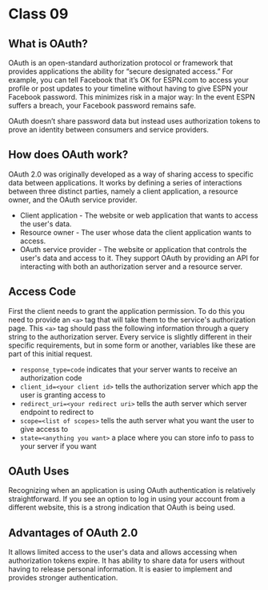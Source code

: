 # Class 09

## What is OAuth?
OAuth is an open-standard authorization protocol or framework that provides applications the ability for “secure designated access.” For example, you can tell Facebook that it’s OK for ESPN.com to access your profile or post updates to your timeline without having to give ESPN your Facebook password. This minimizes risk in a major way: In the event ESPN suffers a breach, your Facebook password remains safe.

OAuth doesn’t share password data but instead uses authorization tokens to prove an identity between consumers and service providers.

## How does OAuth work?

OAuth 2.0 was originally developed as a way of sharing access to specific data between applications. It works by defining a series of interactions between three distinct parties, namely a client application, a resource owner, and the OAuth service provider.

* Client application - The website or web application that wants to access the user's data.
* Resource owner - The user whose data the client application wants to access.
* OAuth service provider - The website or application that controls the user's data and access to it. They support OAuth by providing an API for interacting with both an authorization server and a resource server.

## Access Code

First the client needs to grant the application permission. To do this you need to provide an `<a>` tag that will take them to the service's authorization page. This `<a>` tag should pass the following information through a query string to the authorization server. Every service is slightly different in their specific requirements, but in some form or another, variables like these are part of this initial request.

- `response_type=code` indicates that your server wants to receive an authorization code
- `client_id=<your client id>` tells the authorization server which app the user is granting access to
- `redirect_uri=<your redirect uri>` tells the auth server which server endpoint to redirect to
- `scope=<list of scopes>` tells the auth server what you want the user to give access to
- `state=<anything you want>` a place where you can store info to pass to your server if you want


## OAuth Uses
Recognizing when an application is using OAuth authentication is relatively straightforward. If you see an option to log in using your account from a different website, this is a strong indication that OAuth is being used.

## Advantages of OAuth 2.0
It allows limited access to the user's data and allows accessing when authorization tokens expire. It has ability to share data for users without having to release personal information. It is easier to implement and provides stronger authentication.